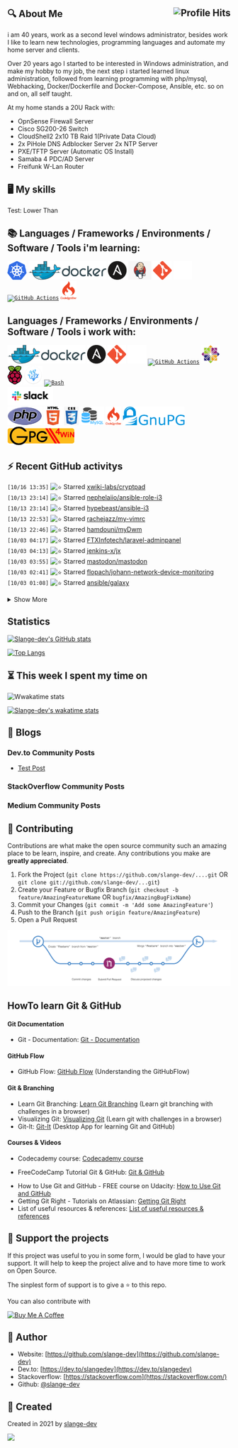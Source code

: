 ## :mag: About Me <img align="right" alt="Profile Hits" src="https://komarev.com/ghpvc/?username=slange-dev&style=flat-square">

i am 40 years, work as a second level windows administrator,
besides work I like to learn new technologies, programming languages and automate my home server and clients.

Over 20 years ago I started to be interested in Windows administration, and make my hobby to my job,
the next step i started learned linux administration, followed from learning programming with php/mysql,
Webhacking, Docker/Dockerfile and Docker-Compose, Ansible, etc. so on and on, all self taught.

 At my home stands a 20U Rack with:
 - OpnSense Firewall Server
 - Cisco SG200-26 Switch
 - CloudShell2 2x10 TB Raid 1(Private Data Cloud)
 - 2x PiHole DNS Adblocker Server 2x NTP Server
 - PXE/TFTP Server (Automatic OS Install)
 - Samaba 4 PDC/AD Server
 - Freifunk W-Lan Router
 
## :desktop_computer: My skills
Test: Lower Than

## :books:  Languages / Frameworks / Environments / Software / Tools i'm learning:

<code><a href="https://kubernetes.io/"><img alt="Kubernetes" title="Kubernetes" src="https://github.com/slange-dev/slange-dev/blob/master/kubernetes.png?raw=true" height="42"></a></code>
<code><a href="https://www.docker.org/"><img alt="Docker" title="Docker" src="https://github.com/slange-dev/slange-dev/blob/master/docker.png?raw=true" height="42"></a></code>
<code><a href="https://www.ansible.com/"><img alt="Ansible" title="Ansible" src="https://github.com/slange-dev/slange-dev/blob/master/ansible.png?raw=true" height="42"></a></code>
<code><a href="https://www.jenkins.io/"><img alt="Python" title="Python" src="https://github.com/slange-dev/slange-dev/blob/master/jenkins.png?raw=true" height="42"></a></code>
<code><a href="https://git-scm.com/"><img alt="Git" title="Git" src="https://github.com/slange-dev/slange-dev/blob/master/git.png?raw=true" height="42"></a></code>
<code><a href="https://github.com/"><img alt="GitHub" title="GitHub" src="https://github.com/slange-dev/slange-dev/blob/master/github2.png?raw=true" height="42"></a></code>
<code><a href="https://github.com/features/actions/"><img alt="GitHub Actions" title="GitHub Actions" src="https://avatars0.githubusercontent.com/u/44036562" height="42"></a></code>
<code><a href="https://codeigniter.com/"><img alt="CodeIgniter" title="CodeIgniter" src="https://github.com/slange-dev/slange-dev/blob/master/codeigniter.png?raw=true" height="42"></a></code>

## Languages / Frameworks / Environments / Software / Tools i work with:

<code><a href="https://www.docker.org/"><img alt="Docker" title="Docker" src="https://github.com/slange-dev/slange-dev/blob/master/docker.png?raw=true" height="42"></a></code>
<code><a href="https://www.ansible.com/"><img alt="Ansible" title="Ansible" src="https://github.com/slange-dev/slange-dev/blob/master/ansible.png?raw=true" height="42"></a></code>
<code><a href="https://git-scm.com/"><img alt="Git" title="Git" src="https://github.com/slange-dev/slange-dev/blob/master/git.png?raw=true" height="42"></a></code>
<code><a href="https://github.com/"><img alt="GitHub" title="GitHub" src="https://github.com/slange-dev/slange-dev/blob/master/github2.png?raw=true" height="42"></a></code>
<code><a href="https://github.com/features/actions/"><img alt="GitHub Actions" title="GitHub Actions" src="https://avatars0.githubusercontent.com/u/44036562" height="42"></a></code>
<code><a href="https://www.centos.org/"><img alt="CentOS" title="CentOS" src="https://github.com/slange-dev/slange-dev/blob/master/centos.png?raw=true" height="42"></a></code>
<code><a href="https://www.raspberrypi.org/"><img alt="Raspberry Pi" title="Raspberry Pi" src="https://github.com/slange-dev/slange-dev/blob/master/raspberry_pi.png?raw=true" height="42"></a></code>
<code><a href="https://vscodium.com/"><img alt="VSCodium" title="VSCodium" src="https://github.com/slange-dev/slange-dev/blob/master/vscodium.png?raw=true" height="42"></a></code>
<code><a href="https://www.gnu.org/software/bash/"><img alt="Bash" title="Bash" src="https://github.com/cheesits456/cheesits456/raw/master/icons/bash.png" height="42"></a>
</code>
<code><a href="https://slack.com/"><img alt="Slack" title="Slack" src="https://github.com/slange-dev/slange-dev/blob/master/slack.png?raw=true" height="42"></a>
</code>
<code><a href="https://php.com/"><img alt="PHP" title="PHP" src="https://github.com/slange-dev/slange-dev/blob/master/php.png?raw=true" height="42"></a></code>
<code><a href="https://www.w3.org/html/"><img alt="HTML" title="HTML" src="https://github.com/slange-dev/slange-dev/blob/master/html.png?raw=true" height="42"></a></code>
<code><a href="https://www.w3.org/Style/CSS/"><img alt="CSS" title="CSS" src="https://github.com/slange-dev/slange-dev/blob/master/css.png?raw=true" height="42"></a></code>
<code><a href="https://mysql.com/"><img alt="MySQL" title="MySQL" src="https://github.com/slange-dev/slange-dev/blob/master/mysql1.png?raw=true" height="42"></a></code>
<code><a href="https://codeigniter.com/"><img alt="CodeIgniter" title="CodeIgniter" src="https://github.com/slange-dev/slange-dev/blob/master/codeigniter.png?raw=true" height="42"></a></code>
<code><a href="https://gnupg.org/"><img alt="CodeIgniter" title="CodeIgniter" src="https://github.com/slange-dev/slange-dev/blob/master/gnupg.png?raw=true" height="42"></a></code>
<code><a href="https://gpg4win.de/"><img alt="GPG4Win" title="GPG4Win" src="https://github.com/slange-dev/slange-dev/blob/master/gpg4win.png?raw=true" height="42"></a></code>

## :zap: Recent GitHub activitys

<!--START_SECTION:activity-->
`[10/16 13:35]` <img alt="⭐" src="https://github.com/cheesits456/github-activity-readme/raw/master/icons/star.png" align="top" height="18"> Starred [xwiki-labs/cryptpad](https://github.com/xwiki-labs/cryptpad)  
`[10/13 23:14]` <img alt="⭐" src="https://github.com/cheesits456/github-activity-readme/raw/master/icons/star.png" align="top" height="18"> Starred [nephelaiio/ansible-role-i3](https://github.com/nephelaiio/ansible-role-i3)  
`[10/13 23:14]` <img alt="⭐" src="https://github.com/cheesits456/github-activity-readme/raw/master/icons/star.png" align="top" height="18"> Starred [hypebeast/ansible-i3](https://github.com/hypebeast/ansible-i3)  
`[10/13 22:53]` <img alt="⭐" src="https://github.com/cheesits456/github-activity-readme/raw/master/icons/star.png" align="top" height="18"> Starred [rachejazz/my-vimrc](https://github.com/rachejazz/my-vimrc)  
`[10/13 22:46]` <img alt="⭐" src="https://github.com/cheesits456/github-activity-readme/raw/master/icons/star.png" align="top" height="18"> Starred [hamdouni/myDwm](https://github.com/hamdouni/myDwm)  
`[10/03 04:17]` <img alt="⭐" src="https://github.com/cheesits456/github-activity-readme/raw/master/icons/star.png" align="top" height="18"> Starred [FTXInfotech/laravel-adminpanel](https://github.com/FTXInfotech/laravel-adminpanel)  
`[10/03 04:13]` <img alt="⭐" src="https://github.com/cheesits456/github-activity-readme/raw/master/icons/star.png" align="top" height="18"> Starred [jenkins-x/jx](https://github.com/jenkins-x/jx)  
`[10/03 03:55]` <img alt="⭐" src="https://github.com/cheesits456/github-activity-readme/raw/master/icons/star.png" align="top" height="18"> Starred [mastodon/mastodon](https://github.com/mastodon/mastodon)  
`[10/03 02:41]` <img alt="⭐" src="https://github.com/cheesits456/github-activity-readme/raw/master/icons/star.png" align="top" height="18"> Starred [flopach/johann-network-device-monitoring](https://github.com/flopach/johann-network-device-monitoring)  
`[10/03 01:08]` <img alt="⭐" src="https://github.com/cheesits456/github-activity-readme/raw/master/icons/star.png" align="top" height="18"> Starred [ansible/galaxy](https://github.com/ansible/galaxy)  

<details><summary>Show More</summary>

`[10/02 23:12]` <img alt="⭐" src="https://github.com/cheesits456/github-activity-readme/raw/master/icons/star.png" align="top" height="18"> Starred [kubernetes/minikube](https://github.com/kubernetes/minikube)  
`[10/02 19:48]` <img alt="⭐" src="https://github.com/cheesits456/github-activity-readme/raw/master/icons/star.png" align="top" height="18"> Starred [grooveadelic/ansible-i2p](https://github.com/grooveadelic/ansible-i2p)  
`[10/01 09:06]` <img alt="📝" src="https://github.com/cheesits456/github-activity-readme/raw/master/icons/commit.png" align="top" height="18"> Made `1` commit in [slange-dev/docker-centos8-ansible](https://github.com/slange-dev/docker-centos8-ansible)  
`[09/29 23:12]` <img alt="⭐" src="https://github.com/cheesits456/github-activity-readme/raw/master/icons/star.png" align="top" height="18"> Starred [docker/compose](https://github.com/docker/compose)  
`[09/29 03:20]` <img alt="⭐" src="https://github.com/cheesits456/github-activity-readme/raw/master/icons/star.png" align="top" height="18"> Starred [davatorium/rofi](https://github.com/davatorium/rofi)  
`[09/14 00:00]` <img alt="⭐" src="https://github.com/cheesits456/github-activity-readme/raw/master/icons/star.png" align="top" height="18"> Starred [canonical/cloud-init](https://github.com/canonical/cloud-init)  
`[09/13 03:33]` <img alt="⭐" src="https://github.com/cheesits456/github-activity-readme/raw/master/icons/star.png" align="top" height="18"> Starred [hectorm/hmirror](https://github.com/hectorm/hmirror)  
`[09/12 14:30]` <img alt="⭐" src="https://github.com/cheesits456/github-activity-readme/raw/master/icons/star.png" align="top" height="18"> Starred [cpwr-devops/DevOps-Examples](https://github.com/cpwr-devops/DevOps-Examples)  
`[09/12 14:27]` <img alt="⭐" src="https://github.com/cheesits456/github-activity-readme/raw/master/icons/star.png" align="top" height="18"> Starred [billrain/MainframeJCL](https://github.com/billrain/MainframeJCL)  
`[09/10 23:18]` <img alt="⭐" src="https://github.com/cheesits456/github-activity-readme/raw/master/icons/star.png" align="top" height="18"> Starred [i3/i3](https://github.com/i3/i3)  
`[09/07 09:09]` <img alt="⭐" src="https://github.com/cheesits456/github-activity-readme/raw/master/icons/star.png" align="top" height="18"> Starred [crowdsecurity/crowdsec](https://github.com/crowdsecurity/crowdsec)  
`[09/01 20:37]` <img alt="⭐" src="https://github.com/cheesits456/github-activity-readme/raw/master/icons/star.png" align="top" height="18"> Starred [terminalforlife/BashConfig](https://github.com/terminalforlife/BashConfig)  
`[08/31 23:40]` <img alt="⭐" src="https://github.com/cheesits456/github-activity-readme/raw/master/icons/star.png" align="top" height="18"> Starred [mainframed/Mainframed](https://github.com/mainframed/Mainframed)  
`[08/31 23:35]` <img alt="⭐" src="https://github.com/cheesits456/github-activity-readme/raw/master/icons/star.png" align="top" height="18"> Starred [mainframed/DOGECICS](https://github.com/mainframed/DOGECICS)  
`[08/31 23:04]` <img alt="⭐" src="https://github.com/cheesits456/github-activity-readme/raw/master/icons/star.png" align="top" height="18"> Starred [containers/buildah](https://github.com/containers/buildah)  
`[08/29 02:30]` <img alt="⭐" src="https://github.com/cheesits456/github-activity-readme/raw/master/icons/star.png" align="top" height="18"> Starred [armbian/build](https://github.com/armbian/build)  
`[08/27 15:04]` <img alt="❗️" src="https://github.com/cheesits456/github-activity-readme/raw/master/icons/issue.png" align="top" height="18"> Opened issue [`#161`](https://github.com//linux-sunxi/sunxi-tools/issues/161 'Error: nand-part.c:93:4: warning: ‘strncpy’ output truncated before terminating nul copying 8 bytes from a string of the same length') in [linux-sunxi/sunxi-tools](https://github.com/linux-sunxi/sunxi-tools)  
`[08/27 14:55]` <img alt="❗️" src="https://github.com/cheesits456/github-activity-readme/raw/master/icons/issue.png" align="top" height="18"> Opened issue [`#1324`](https://github.com//nextcloud/nextcloudpi/issues/1324 'Building with "build-SD-armbian.sh odroidxu4" fails') in [nextcloud/nextcloudpi](https://github.com/nextcloud/nextcloudpi)  
`[08/24 18:12]` <img alt="⭐" src="https://github.com/cheesits456/github-activity-readme/raw/master/icons/star.png" align="top" height="18"> Starred [phpipam/phpipam](https://github.com/phpipam/phpipam)  
`[08/24 14:12]` <img alt="⭐" src="https://github.com/cheesits456/github-activity-readme/raw/master/icons/star.png" align="top" height="18"> Starred [netbox-community/netbox](https://github.com/netbox-community/netbox)  
`[08/21 22:31]` <img alt="⭐" src="https://github.com/cheesits456/github-activity-readme/raw/master/icons/star.png" align="top" height="18"> Starred [ypid/ansible-dm](https://github.com/ypid/ansible-dm)  
`[08/08 10:31]` <img alt="📝" src="https://github.com/cheesits456/github-activity-readme/raw/master/icons/commit.png" align="top" height="18"> Made `1` commit in [slange-dev/docker-centos6-ansible](https://github.com/slange-dev/docker-centos6-ansible)  
`[08/08 10:24]` <img alt="📝" src="https://github.com/cheesits456/github-activity-readme/raw/master/icons/commit.png" align="top" height="18"> Made `2` commits in [slange-dev/docker-centos7-ansible](https://github.com/slange-dev/docker-centos7-ansible)  
`[08/06 02:04]` <img alt="⭐" src="https://github.com/cheesits456/github-activity-readme/raw/master/icons/star.png" align="top" height="18"> Starred [mrlesmithjr/ansible-samba](https://github.com/mrlesmithjr/ansible-samba)  
`[08/06 02:04]` <img alt="⭐" src="https://github.com/cheesits456/github-activity-readme/raw/master/icons/star.png" align="top" height="18"> Starred [mrlesmithjr/ansible-netdata](https://github.com/mrlesmithjr/ansible-netdata)  
`[08/06 02:04]` <img alt="⭐" src="https://github.com/cheesits456/github-activity-readme/raw/master/icons/star.png" align="top" height="18"> Starred [mrlesmithjr/dotfiles](https://github.com/mrlesmithjr/dotfiles)  
`[08/04 07:57]` <img alt="⭐" src="https://github.com/cheesits456/github-activity-readme/raw/master/icons/star.png" align="top" height="18"> Starred [riemers/ansible-gitlab-runner](https://github.com/riemers/ansible-gitlab-runner)  
`[08/03 13:33]` <img alt="📝" src="https://github.com/cheesits456/github-activity-readme/raw/master/icons/commit.png" align="top" height="18"> Made `1` commit in [slange-dev/slange-dev](https://github.com/slange-dev/slange-dev)  
`[07/28 02:54]` <img alt="⭐" src="https://github.com/cheesits456/github-activity-readme/raw/master/icons/star.png" align="top" height="18"> Starred [mrlesmithjr/ansible-manage-lvm](https://github.com/mrlesmithjr/ansible-manage-lvm)  
`[07/27 21:25]` <img alt="⭐" src="https://github.com/cheesits456/github-activity-readme/raw/master/icons/star.png" align="top" height="18"> Starred [techno-tim/ansible-homelab](https://github.com/techno-tim/ansible-homelab)  
`[07/27 15:07]` <img alt="⭐" src="https://github.com/cheesits456/github-activity-readme/raw/master/icons/star.png" align="top" height="18"> Starred [jwiegley/git-scripts](https://github.com/jwiegley/git-scripts)  
`[07/26 10:27]` <img alt="⭐" src="https://github.com/cheesits456/github-activity-readme/raw/master/icons/star.png" align="top" height="18"> Starred [pat-s/alfred-gitea](https://github.com/pat-s/alfred-gitea)  
`[07/26 10:26]` <img alt="⭐" src="https://github.com/cheesits456/github-activity-readme/raw/master/icons/star.png" align="top" height="18"> Starred [thomas-maurice/ansible-role-gitea](https://github.com/thomas-maurice/ansible-role-gitea)  
`[07/25 21:32]` <img alt="⭐" src="https://github.com/cheesits456/github-activity-readme/raw/master/icons/star.png" align="top" height="18"> Starred [tiny-pilot/ansible-role-tinypilot](https://github.com/tiny-pilot/ansible-role-tinypilot)  
`[07/25 21:32]` <img alt="⭐" src="https://github.com/cheesits456/github-activity-readme/raw/master/icons/star.png" align="top" height="18"> Starred [tiny-pilot/tinypilot](https://github.com/tiny-pilot/tinypilot)  
`[07/25 05:36]` <img alt="⭐" src="https://github.com/cheesits456/github-activity-readme/raw/master/icons/star.png" align="top" height="18"> Starred [mcavallo-git/Coding](https://github.com/mcavallo-git/Coding)  
`[07/24 17:22]` <img alt="⭐" src="https://github.com/cheesits456/github-activity-readme/raw/master/icons/star.png" align="top" height="18"> Starred [nachoparker/smart-tmux-sessions](https://github.com/nachoparker/smart-tmux-sessions)  
`[07/19 03:33]` <img alt="⭐" src="https://github.com/cheesits456/github-activity-readme/raw/master/icons/star.png" align="top" height="18"> Starred [shbatm/octomirror-module](https://github.com/shbatm/octomirror-module)  
`[07/19 03:31]` <img alt="⭐" src="https://github.com/cheesits456/github-activity-readme/raw/master/icons/star.png" align="top" height="18"> Starred [aaron64/MMM-DockerVisualizer](https://github.com/aaron64/MMM-DockerVisualizer)  
`[07/19 02:45]` <img alt="⭐" src="https://github.com/cheesits456/github-activity-readme/raw/master/icons/star.png" align="top" height="18"> Starred [raywo/MMM-PublicTransportHafas](https://github.com/raywo/MMM-PublicTransportHafas)  

</details>
<!--END_SECTION:activity-->

## Statistics

[![Slange-dev's GitHub stats](https://github-readme-stats.vercel.app/api?username=slange-dev&count_private=true&show_icons=true)](https://github.com/anuraghazra/github-readme-stats)

[![Top Langs](https://github-readme-stats.vercel.app/api/top-langs/?username=slange-dev&langs_count=10&layout=compact)](https://github.com/anuraghazra/github-readme-stats)

## :hourglass_flowing_sand: This week I spent my time on

![Wwakatime stats](https://github-readme-stats-taupe-two.vercel.app/api/wakatime?username=slange_dev&hide_title=true&hide_border=true&langs_count=10)

[![Slange-dev's wakatime stats](https://github-readme-stats.vercel.app/api/wakatime?username=slange_dev)](https://github.com/anuraghazra/github-readme-stats)

## :memo: Blogs

### Dev.to Community Posts

<!-- DEVTO:START -->
- [Test Post](https://dev.to/slangedev/test-post-1naa)
<!-- DEVTO:END -->

### StackOverflow Community Posts

<!-- STACKOVERFLOW:START -->
<!-- STACKOVERFLOW:END -->

### Medium Community Posts

<!-- MEDIUM:START -->
<!-- MEDIUM:END -->

## :handshake: Contributing

Contributions are what make the open source community such an amazing place to be learn, inspire, and create. Any contributions you make are **greatly appreciated**.

1. Fork the Project (`git clone https://github.com/slange-dev/....git` OR `git clone git://github.com/slange-dev/...git`)
2. Create your Feature or Bugfix Branch (`git checkout -b feature/AmazingFeatureName` OR `bugfix/AmazingBugFixName`)
3. Commit your Changes (`git commit -m 'Add some AmazingFeature'`)
4. Push to the Branch (`git push origin feature/AmazingFeature`)
5. Open a Pull Request

![image](https://github.com/slange-dev/slange-dev/blob/master/github_flow.png?raw=true)

## HowTo learn Git & GitHub

#### Git Documentation
* Git - Documentation: [Git - Documentation](https://git-scm.com/doc)

#### GitHub Flow
* GitHub Flow: [GitHub Flow](https://guides.github.com/introduction/flow/) (Understanding the GitHubFlow)

#### Git & Branching
* Learn Git Branching: [Learn Git Branching](https://learngitbranching.js.org/) (Learn git branching with challenges in a browser)
* Visualizing Git: [Visualizing Git](https://git-school.github.io/visualizing-git/) (Learn git with challenges in a browser)
* Git-It: [Git-It](https://github.com/jlord/git-it-electron) (Desktop App for learning Git and GitHub)


#### Courses & Videos
* Codecademy course: [Codecademy course](https://www.codecademy.com/learn/learn-git)
- FreeCodeCamp Tutorial Git & GitHub: [Git & GitHub](https://www.youtube.com/watch?v=vR-y_2zWrIE&list=PLWKjhJtqVAbkFiqHnNaxpOPhh9tSWMXIF)
* How to Use Git and GitHub - FREE course on Udacity: [How to Use Git and GitHub](https://www.udacity.com/course/how-to-use-git-and-github--ud775#)
* Getting Git Right - Tutorials on Atlassian: [Getting Git Right](https://www.atlassian.com/git)
* List of useful resources & references: [List of useful resources & references](https://gist.github.com/eashish93/3eca6a90fef1ea6e586b7ec211ff72a5)

## :yellow_heart: Support the projects

If this project was useful to you in some form, I would be glad to have your support.  It will help to keep the project alive and to have more time to work on Open Source.

The sinplest form of support is to give a :star: to this repo.

You can also contribute with 

<a href="https://www.buymeacoffee.com/slange.dev" target="_blank">
  <img src="https://www.buymeacoffee.com/assets/img/custom_images/orange_img.png" alt="Buy Me A Coffee" style="height: auto !important;width: auto !important;" >
</a>

## :bust_in_silhouette: Author

* Website: [https://github.com/slange-dev](https://github.com/slange-dev)
* Dev.to: [https://dev.to/slangedev](https://dev.to/slangedev)
* Stackoverflow: [https://stackoverflow.com](https://stackoverflow.com/)
* Github: [@slange-dev](https://github.com/slange-dev)

## :rocket: Created

Created in 2021 by [slange-dev](https://github.com/slange-dev)

<!--
**slange-dev/slange-dev** is a ✨ _special_ ✨ repository because its `README.md` (this file) appears on your GitHub profile.
-->

![](https://hit.yhype.me/github/profile?user_id=74963785)
